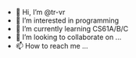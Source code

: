 - 👋 Hi, I’m @tr-vr
- 👀 I’m interested in programming
- 🌱 I’m currently learning CS61A/B/C
- 💞️ I’m looking to collaborate on ...
- 📫 How to reach me ...

<!---
tr-vr/tr-vr is a ✨ special ✨ repository because its `README.md` (this file) appears on your GitHub profile.
You can click the Preview link to take a look at your changes.
--->
